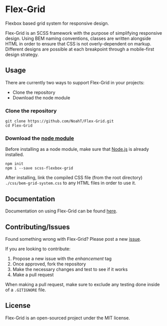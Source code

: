 # Flex-Grid
Flexbox based grid system for responsive design.

Flex-Grid is an SCSS framework with the purpose of simplifying responsive design. Using BEM naming conventions, classes are written alongside HTML in order to ensure that CSS is not overly-dependent on markup. Different designs are possible at each breakpoint through a mobile-first design strategy.

## Usage


There are currently two ways to support Flex-Grid in your projects:
* Clone the repository
* Download the node module

### Clone the repository


````
git clone https://github.com/NoahT/Flex-Grid.git
cd Flex-Grid
````

### Download the [node module](https://www.npmjs.com/package/scss-flexbox-grid)


Before installing as a node module, make sure that [Node.js](https://www.npmjs.com/get-npm) is already installed.

````
npm init
npm i --save scss-flexbox-grid
````

After installing, link the compiled CSS file (from the root directory) `./css/bem-grid-system.css` to any HTML files in order to use it.

## Documentation


Documentation on using Flex-Grid can be found [here](https://github.com/NoahT/Flex-Grid/wiki/Usage).

## Contributing/Issues


Found something wrong with Flex-Grid? Please post a new [issue](https://github.com/NoahT/Flex-Grid/issues).

If you are looking to contribute:
1. Propose a new issue with the <i>enhancement</i> tag
2. Once approved, fork the repository
3. Make the necessary changes and test to see if it works
4. Make a pull request

When making a pull request, make sure to exclude any testing done inside of a `.GITIGNORE` file.

## License


Flex-Grid is an open-sourced project under the MIT license.

